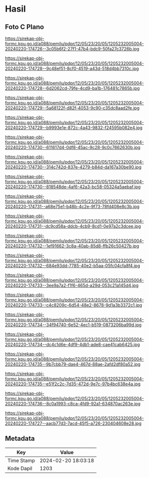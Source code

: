 # Hasil

## Foto C Plano

https://sirekap-obj-formc.kpu.go.id/a088/pemilu/pdpr/12/05/23/20/05/1205232005004-20240220-174726--3c05b6f2-27f1-47b4-bdc9-50fa27c3726b.jpg

https://sirekap-obj-formc.kpu.go.id/a088/pemilu/pdpr/12/05/23/20/05/1205232005004-20240220-174728--9c48ef51-8cf0-4519-a43d-518d4bb7310c.jpg

https://sirekap-obj-formc.kpu.go.id/a088/pemilu/pdpr/12/05/23/20/05/1205232005004-20240220-174728--6d2062cd-79fe-4cd9-ba1b-176481c7865b.jpg

https://sirekap-obj-formc.kpu.go.id/a088/pemilu/pdpr/12/05/23/20/05/1205232005004-20240220-174729--5a68122f-d82f-4053-9c90-c35dc8aad2fe.jpg

https://sirekap-obj-formc.kpu.go.id/a088/pemilu/pdpr/12/05/23/20/05/1205232005004-20240220-174729--b9993e1e-872c-4a43-9832-f24595b082e4.jpg

https://sirekap-obj-formc.kpu.go.id/a088/pemilu/pdpr/12/05/23/20/05/1205232005004-20240220-174730--611617d4-0df8-45ac-9c28-9c0c7662630b.jpg

https://sirekap-obj-formc.kpu.go.id/a088/pemilu/pdpr/12/05/23/20/05/1205232005004-20240220-174730--314c742d-837e-4279-b84d-da167a30be90.jpg

https://sirekap-obj-formc.kpu.go.id/a088/pemilu/pdpr/12/05/23/20/05/1205232005004-20240220-174730--818548de-4af6-42a3-bc58-05324a5aebaf.jpg

https://sirekap-obj-formc.kpu.go.id/a088/pemilu/pdpr/12/05/23/20/05/1205232005004-20240220-174731--a68e75e1-b48b-4c2e-9f73-78fd408e8c3b.jpg

https://sirekap-obj-formc.kpu.go.id/a088/pemilu/pdpr/12/05/23/20/05/1205232005004-20240220-174731--dc9cd58a-ddcb-4cb9-8cd1-0e97a2c3dcee.jpg

https://sirekap-obj-formc.kpu.go.id/a088/pemilu/pdpr/12/05/23/20/05/1205232005004-20240220-174732--1ef91662-3c8a-40ab-85d8-ffb26c50427b.jpg

https://sirekap-obj-formc.kpu.go.id/a088/pemilu/pdpr/12/05/23/20/05/1205232005004-20240220-174732--684e93dd-7785-40e2-b5aa-05fc04cfa8f4.jpg

https://sirekap-obj-formc.kpu.go.id/a088/pemilu/pdpr/12/05/23/20/05/1205232005004-20240220-174733--3ee9a7a2-f1f6-465d-a29d-053c21a145d4.jpg

https://sirekap-obj-formc.kpu.go.id/a088/pemilu/pdpr/12/05/23/20/05/1205232005004-20240220-174733--c4c8209c-6d54-48e2-8678-9d1a3b3372c1.jpg

https://sirekap-obj-formc.kpu.go.id/a088/pemilu/pdpr/12/05/23/20/05/1205232005004-20240220-174734--34f94740-6e52-4ec1-b519-0873206ba99d.jpg

https://sirekap-obj-formc.kpu.go.id/a088/pemilu/pdpr/12/05/23/20/05/1205232005004-20240220-174734--dc4c1d6e-4df9-4db1-ade8-cae41cab6425.jpg

https://sirekap-obj-formc.kpu.go.id/a088/pemilu/pdpr/12/05/23/20/05/1205232005004-20240220-174735--9b7cbb79-dae4-467d-88ae-2afd2df80a52.jpg

https://sirekap-obj-formc.kpu.go.id/a088/pemilu/pdpr/12/05/23/20/05/1205232005004-20240220-174735--e51f2c2c-7d35-472d-9e7c-97b4bc638e4a.jpg

https://sirekap-obj-formc.kpu.go.id/a088/pemilu/pdpr/12/05/23/20/05/1205232005004-20240220-174736--8c0a1993-c8ca-4fd9-92a1-634870ac263e.jpg

https://sirekap-obj-formc.kpu.go.id/a088/pemilu/pdpr/12/05/23/20/05/1205232005004-20240220-174727--aacb77d3-7acd-45f5-a726-230404608e28.jpg


## Metadata

| Key        | Value               |
| ---------- | ------------------- |
| Time Stamp | 2024-02-20 18:03:18 |
| Kode Dapil | 1203                |



